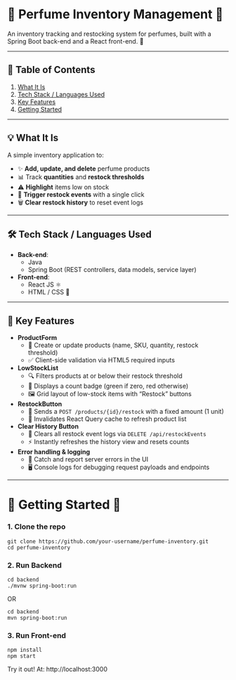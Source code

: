 # 🌸 Perfume Inventory Management 🌸

An inventory tracking and restocking system for perfumes, built with a Spring Boot back-end and a React front-end. 🚀

---

## 📑 Table of Contents

1. [What It Is](#what-it-is)  
2. [Tech Stack / Languages Used](#tech-stack--languages-used)  
3. [Key Features](#key-features)  
4. [Getting Started](#getting-started)  

---

## 💡 What It Is

A simple inventory application to:

- ✨ **Add, update, and delete** perfume products  
- 📊 Track **quantities** and **restock thresholds**  
- ⚠️ **Highlight** items low on stock  
- 🔄 **Trigger restock events** with a single click  
- 🗑️ **Clear restock history** to reset event logs

---

## 🛠️ Tech Stack / Languages Used

- **Back-end**:  
  - Java 
  - Spring Boot (REST controllers, data models, service layer)  
- **Front-end**:  
  - React JS ⚛️  
  - HTML / CSS 🎨

---

## 🚀 Key Features

- **ProductForm**  
  - 📝 Create or update products (name, SKU, quantity, restock threshold)  
  - ✅ Client-side validation via HTML5 required inputs  
- **LowStockList**  
  - 🔍 Filters products at or below their restock threshold  
  - 🎫 Displays a count badge (green if zero, red otherwise)  
  - 🖼️ Grid layout of low-stock items with “Restock” buttons  
- **RestockButton**  
  - 📩 Sends a `POST /products/{id}/restock` with a fixed amount (1 unit)  
  - 🔄 Invalidates React Query cache to refresh product list  
- **Clear History Button**  
  - 🧹 Clears all restock event logs via `DELETE /api/restockEvents`  
  - ⚡ Instantly refreshes the history view and resets counts  
- **Error handling & logging**  
  - 🚨 Catch and report server errors in the UI  
  - 🖥️ Console logs for debugging request payloads and endpoints  

---

# 🏁 Getting Started 🏁

### 1. Clone the repo
```
git clone https://github.com/your-username/perfume-inventory.git
cd perfume-inventory
```
### 2. Run Backend
```
cd backend
./mvnw spring-boot:run
```
OR
``` 
cd backend
mvn spring-boot:run
```
### 3. Run Front-end
```cd ../frontend
npm install
npm start  
```
Try it out! At: http://localhost:3000